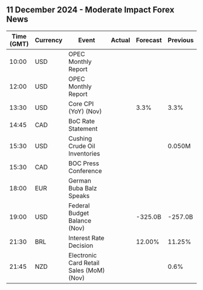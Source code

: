 ## 11 December 2024 - Moderate Impact Forex News

| Time (GMT) | Currency | Event | Actual | Forecast | Previous |
|------|----------|-------|--------|----------|----------|
| 10:00 | USD | OPEC Monthly Report |  |  |  |
| 12:00 | USD | OPEC Monthly Report |  |  |  |
| 13:30 | USD | Core CPI (YoY) (Nov) |  | 3.3% | 3.3% |
| 14:45 | CAD | BoC Rate Statement |  |  |  |
| 15:30 | USD | Cushing Crude Oil Inventories |  |  | 0.050M |
| 15:30 | CAD | BOC Press Conference |  |  |  |
| 18:00 | EUR | German Buba Balz Speaks |  |  |  |
| 19:00 | USD | Federal Budget Balance (Nov) |  | -325.0B | -257.0B |
| 21:30 | BRL | Interest Rate Decision |  | 12.00% | 11.25% |
| 21:45 | NZD | Electronic Card Retail Sales (MoM) (Nov) |  |  | 0.6% |
